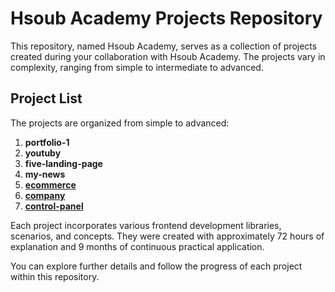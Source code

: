 # Hsoub Academy Projects Repository

This repository, named Hsoub Academy, serves as a collection of projects created during your collaboration with Hsoub Academy. The projects vary in complexity, ranging from simple to intermediate to advanced.

## Project List

The projects are organized from simple to advanced:

1. **portfolio-1**
2. **youtuby**
3. **five-landing-page**
4. **my-news**
5. [**ecommerce**](https://amen-ecommerce.netlify.app/)
6. [**company**](https://kobash.netlify.app/)
7. [**control-panel**](https://amen-control-panel.netlify.app/)

Each project incorporates various frontend development libraries, scenarios, and concepts. They were created with approximately 72 hours of explanation and 9 months of continuous practical application.

You can explore further details and follow the progress of each project within this repository.

